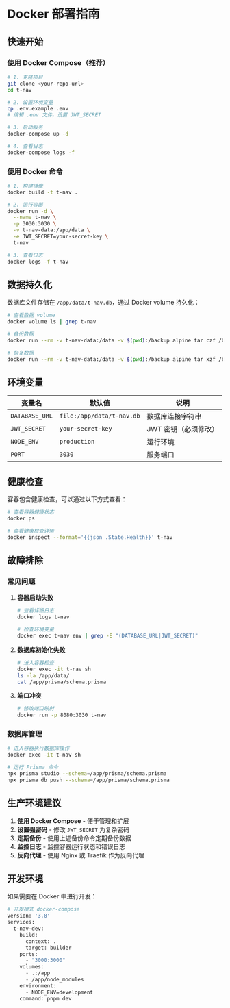 # Docker 部署指南

## 快速开始

### 使用 Docker Compose（推荐）

```bash
# 1. 克隆项目
git clone <your-repo-url>
cd t-nav

# 2. 设置环境变量
cp .env.example .env
# 编辑 .env 文件，设置 JWT_SECRET

# 3. 启动服务
docker-compose up -d

# 4. 查看日志
docker-compose logs -f
```

### 使用 Docker 命令

```bash
# 1. 构建镜像
docker build -t t-nav .

# 2. 运行容器
docker run -d \
  --name t-nav \
  -p 3030:3030 \
  -v t-nav-data:/app/data \
  -e JWT_SECRET=your-secret-key \
  t-nav

# 3. 查看日志
docker logs -f t-nav
```

## 数据持久化

数据库文件存储在 `/app/data/t-nav.db`，通过 Docker volume 持久化：

```bash
# 查看数据 volume
docker volume ls | grep t-nav

# 备份数据
docker run --rm -v t-nav-data:/data -v $(pwd):/backup alpine tar czf /backup/t-nav-backup.tar.gz -C /data .

# 恢复数据
docker run --rm -v t-nav-data:/data -v $(pwd):/backup alpine tar xzf /backup/t-nav-backup.tar.gz -C /data
```

## 环境变量

| 变量名         | 默认值                    | 说明                 |
| -------------- | ------------------------- | -------------------- |
| `DATABASE_URL` | `file:/app/data/t-nav.db` | 数据库连接字符串     |
| `JWT_SECRET`   | `your-secret-key`         | JWT 密钥（必须修改） |
| `NODE_ENV`     | `production`              | 运行环境             |
| `PORT`         | `3030`                    | 服务端口             |

## 健康检查

容器包含健康检查，可以通过以下方式查看：

```bash
# 查看容器健康状态
docker ps

# 查看健康检查详情
docker inspect --format='{{json .State.Health}}' t-nav
```

## 故障排除

### 常见问题

1. **容器启动失败**

   ```bash
   # 查看详细日志
   docker logs t-nav

   # 检查环境变量
   docker exec t-nav env | grep -E "(DATABASE_URL|JWT_SECRET)"
   ```

2. **数据库初始化失败**

   ```bash
   # 进入容器检查
   docker exec -it t-nav sh
   ls -la /app/data/
   cat /app/prisma/schema.prisma
   ```

3. **端口冲突**
   ```bash
   # 修改端口映射
   docker run -p 8080:3030 t-nav
   ```

### 数据库管理

```bash
# 进入容器执行数据库操作
docker exec -it t-nav sh

# 运行 Prisma 命令
npx prisma studio --schema=/app/prisma/schema.prisma
npx prisma db push --schema=/app/prisma/schema.prisma
```

## 生产环境建议

1. **使用 Docker Compose** - 便于管理和扩展
2. **设置强密码** - 修改 `JWT_SECRET` 为复杂密码
3. **定期备份** - 使用上述备份命令定期备份数据
4. **监控日志** - 监控容器运行状态和错误日志
5. **反向代理** - 使用 Nginx 或 Traefik 作为反向代理

## 开发环境

如果需要在 Docker 中进行开发：

```bash
# 开发模式 docker-compose
version: '3.8'
services:
  t-nav-dev:
    build:
      context: .
      target: builder
    ports:
      - "3000:3000"
    volumes:
      - .:/app
      - /app/node_modules
    environment:
      - NODE_ENV=development
    command: pnpm dev
```
